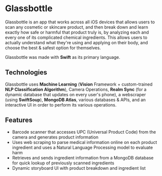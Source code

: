 # Glassbottle

Glassbottle is an app that works across all iOS devices that allows users to scan any cosmetic or skincare product, and then break down and learn exactly how safe or harmful that product truly is, by analyzing each and every one of its complicated chemical ingredients. This allows users to actually understand what they're using and applying on their body, and choose the best & safest option for themselves.

Glassbottle was made with **Swift** as its primary language.

## Technologies

Glassbottle uses **Machine Learning** (**Vision** Framework + custom-trained **NLP Classification Algorithm**), Camera Operations, **Realm Sync** (for a dynamic database that updates on every user's phone), a webscraper (using **SwiftSoup**), **MongoDB Atlas**, various databases & APIs, and an interactive UI in order to perform its various operations. 

## Features
* Barcode scanner that accesses UPC (Universal Product Code) from the camera and generates product information
* Uses web scraping to parse medical information online on each product ingredient and uses a Natural Language Processing model to evaluate harm
* Retrieves and sends ingredient information from a MongoDB database for quick lookup of previously scanned ingredients
* Dynamic storyboard UI with product breakdown and ingredient list
